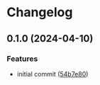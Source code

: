 # Changelog

## 0.1.0 (2024-04-10)


### Features

* initial commit ([54b7e80](https://github.com/jrandolf/lit-motion/commit/54b7e8061ea8b821c5140b9d46b6f6fa4d6fffdc))
